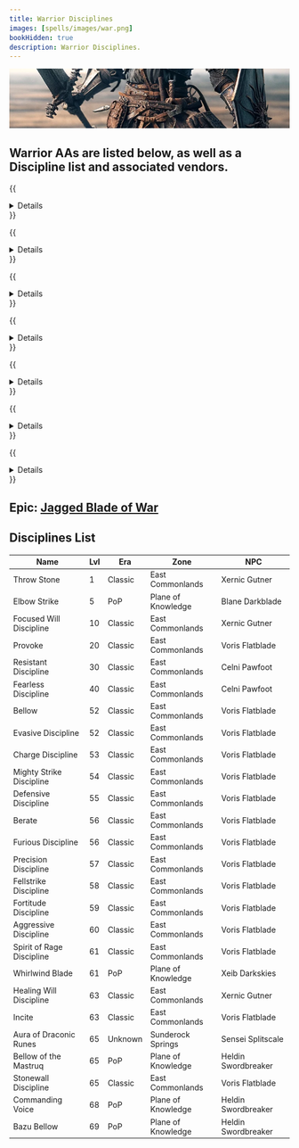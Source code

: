 ```yaml
---
title: Warrior Disciplines
images: [spells/images/war.png]
bookHidden: true
description: Warrior Disciplines.
---
```

![Warrior Disciplines](images/war-banner.png)

## Warrior AAs are listed below, as well as a Discipline list and associated vendors.

{{<details title="Vehement Rage (Active)">}}
Every 5 minutes, This ability, when active, will increase the damage you do at the cost of having heals that hit you be less effective.
{{</details>}}


{{<details title="Killing Spree (Passive)">}}After slaying a non-trivial con enemy, you have a 10% chance per rank to enter a battle frenzy that instantly boosts your endurance slightly as well as increases your offensive damage for the next 30 seconds.
{{</details>}}

{{<details title="Infused by Rage (Passive)">}}
This ability will cause you to periodically infuse your foe with intense hatred towards you.
{{</details>}}

{{<details title="Call of Challenge (Passive)">}}
This ability gives you a chance to provoke your opponent to the point where they will not flee from you or, if they are already fleeing, will instead turn back to you and continue fighting.
{{</details>}}

{{<details title="Bazaar Gate (Active)">}}
Every 10 minutes, Allows you to teleport to the bazaar when out of combat.
{{</details>}}

{{<details title="Eyes Wide Open Rank 8 (Passive)">}}
This passive ability increases the capacity of your extended target window by one slot per rank.
{{</details>}}

{{<details title="Mystical Attuning Rank 5 (Passive)">}}
This ability increases the number of mystical effects that can affect you at once by 1 per rank.
{{</details>}}


## Epic: [Jagged Blade of War](epics/war-epic.md)
## Disciplines List

Name|Lvl|Era|Zone|NPC
---|---|---|---|---
Throw Stone|1|Classic|East Commonlands|Xernic Gutner
Elbow Strike|5|PoP|Plane of Knowledge|Blane Darkblade
Focused Will Discipline|10|Classic|East Commonlands|Xernic Gutner
Provoke|20|Classic|East Commonlands|Voris Flatblade
Resistant Discipline|30|Classic|East Commonlands|Celni Pawfoot
Fearless Discipline|40|Classic|East Commonlands|Celni Pawfoot
Bellow|52|Classic|East Commonlands|Voris Flatblade
Evasive Discipline|52|Classic|East Commonlands|Voris Flatblade
Charge Discipline|53|Classic|East Commonlands|Voris Flatblade
Mighty Strike Discipline|54|Classic|East Commonlands|Voris Flatblade
Defensive Discipline|55|Classic|East Commonlands|Voris Flatblade
Berate|56|Classic|East Commonlands|Voris Flatblade
Furious Discipline|56|Classic|East Commonlands|Voris Flatblade
Precision Discipline|57|Classic|East Commonlands|Voris Flatblade
Fellstrike Discipline|58|Classic|East Commonlands|Voris Flatblade
Fortitude Discipline|59|Classic|East Commonlands|Voris Flatblade
Aggressive Discipline|60|Classic|East Commonlands|Voris Flatblade
Spirit of Rage Discipline|61|Classic|East Commonlands|Voris Flatblade
Whirlwind Blade|61|PoP|Plane of Knowledge|Xeib Darkskies
Healing Will Discipline|63|Classic|East Commonlands|Xernic Gutner
Incite|63|Classic|East Commonlands|Voris Flatblade
Aura of Draconic Runes|65|Unknown|Sunderock Springs|Sensei Splitscale
Bellow of the Mastruq|65|PoP|Plane of Knowledge|Heldin Swordbreaker
Stonewall Discipline|65|Classic|East Commonlands|Voris Flatblade
Commanding Voice|68|PoP|Plane of Knowledge|Heldin Swordbreaker
Bazu Bellow|69|PoP|Plane of Knowledge|Heldin Swordbreaker

